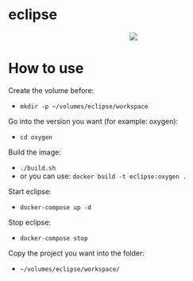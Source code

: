 # eclipse

<div align="center">
  <a href="https://eclipse.org/">
    <img src="https://eclipse.org/eclipse.org-common/themes/solstice/public/images/logo/eclipse-426x100.png">
  </a>
</div>

# How to use

Create the volume before:
- `mkdir -p ~/volumes/eclipse/workspace`

Go into the version you want (for example: oxygen):
- `cd oxygen`

Build the image:
- `./build.sh`
- or you can use: `docker build -t eclipse:oxygen .`

Start eclipse:
- `docker-compose up -d`

Stop eclipse:
- `docker-compose stop`

Copy the project you want into the folder:
- `~/volumes/eclipse/workspace/`
